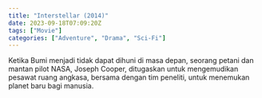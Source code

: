 ```yaml
---
title: "Interstellar (2014)"
date: 2023-09-18T07:09:20Z
tags: ["Movie"]
categories: ["Adventure", "Drama", "Sci-Fi"]
---
```


Ketika Bumi menjadi tidak dapat dihuni di masa depan, seorang petani dan mantan pilot NASA, Joseph Cooper, ditugaskan untuk mengemudikan pesawat ruang angkasa, bersama dengan tim peneliti, untuk menemukan planet baru bagi manusia.

  <mux-player stream-type="on-demand"
  src="https://kp3d-my.sharepoint.com/personal/ryoo_kp3d_onmicrosoft_com/_layouts/15/download.aspx?share=EfAhow2mhlRHuOa2BUid9lcBAtJ5QtY-Qxp144RvbgPM9w" metadata-video-title="Interstellar (2014)" prefer-playback="mse" controls>
  </mux-player>
  
  
  <script src="https://cdn.jsdelivr.net/npm/@mux/mux-player"></script>
  
   <script id="3pe3MmiVwTw7tk00500027hp9LWGQs4mueYe4c2GNKzABE" type="application/ld+json">
 {
  "@context": "https://schema.org/",
  "@type": "VideoObject",
  "name": "Interstellar (2014)",
  "contentUrl": "https://stream.mux.com/gZtWzJZQFu02DpedZ412dSONxYMqo02fvSszYNMa7YRvY.m3u8",
  "thumbnailUrl": "https://www.themoviedb.org/t/p/original/yUa0iCocBPsGJ79BwrshHqz45Qc.jpg?width=314&fit_mode=preserve&time=25",
  "uploadDate": "2023-09-18T07:09:20Z",
}

</script>